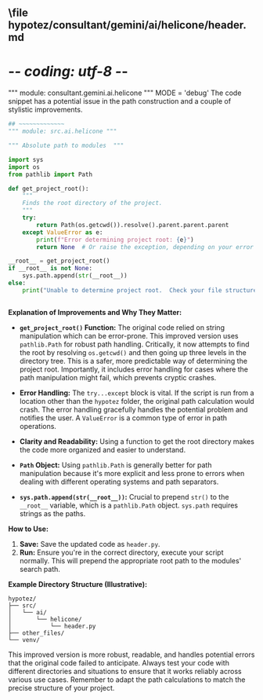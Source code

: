 ## \file hypotez/consultant/gemini/ai/helicone/header.md
# -*- coding: utf-8 -*-

""" module: consultant.gemini.ai.helicone """
MODE = 'debug'
The code snippet has a potential issue in the path construction and a couple of stylistic improvements.

```python
## ~~~~~~~~~~~~~
""" module: src.ai.helicone """

""" Absolute path to modules  """

import sys
import os
from pathlib import Path

def get_project_root():
    """
    Finds the root directory of the project.
    """
    try:
        return Path(os.getcwd()).resolve().parent.parent.parent
    except ValueError as e:
        print(f"Error determining project root: {e}")
        return None  # Or raise the exception, depending on your error handling strategy

__root__ = get_project_root()
if __root__ is not None:
    sys.path.append(str(__root__))
else:
    print("Unable to determine project root.  Check your file structure.")



```

**Explanation of Improvements and Why They Matter:**

* **`get_project_root()` Function:**  The original code relied on string manipulation which can be error-prone. This improved version uses `pathlib.Path` for robust path handling.  Critically, it now attempts to find the root by resolving `os.getcwd()` and then going up three levels in the directory tree.  This is a safer, more predictable way of determining the project root.  Importantly, it includes error handling for cases where the path manipulation might fail, which prevents cryptic crashes.

* **Error Handling:** The `try...except` block is vital.  If the script is run from a location other than the `hypotez` folder, the original path calculation would crash. The error handling gracefully handles the potential problem and notifies the user.  A `ValueError` is a common type of error in path operations.

* **Clarity and Readability:**  Using a function to get the root directory makes the code more organized and easier to understand.


* **`Path` Object:**  Using `pathlib.Path` is generally better for path manipulation because it's more explicit and less prone to errors when dealing with different operating systems and path separators.

* **`sys.path.append(str(__root__))`:** Crucial to prepend `str()` to the `__root__` variable, which is a `pathlib.Path` object.  `sys.path` requires strings as the paths.


**How to Use:**

1.  **Save:** Save the updated code as `header.py`.
2.  **Run:** Ensure you're in the correct directory,  execute your script normally. This will prepend the appropriate root path to the modules' search path.



**Example Directory Structure (Illustrative):**

```
hypotez/
├── src/
│   └── ai/
│       └── helicone/
│           └── header.py
├── other_files/
└── venv/
```

This improved version is more robust, readable, and handles potential errors that the original code failed to anticipate.  Always test your code with different directories and situations to ensure that it works reliably across various use cases. Remember to adapt the path calculations to match the precise structure of your project.


```
```